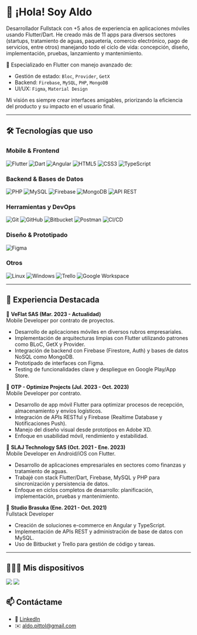 # 👋 ¡Hola! Soy Aldo

Desarrollador Fullstack con +5 años de experiencia en aplicaciones móviles usando Flutter/Dart. He creado más de 11 apps para diversos sectores (startups, tratamiento de aguas, paquetería, comercio electrónico, pago de servicios, entre otros) manejando todo el ciclo de vida: concepción, diseño, implementación, pruebas, lanzamiento y mantenimiento. 

🔧 Especializado en Flutter con manejo avanzado de:
- Gestión de estado: `Bloc`, `Provider`, `GetX`
- Backend: `Firebase`, `MySQL`, `PHP`, `MongoDB`
- UI/UX: `Figma`, `Material Design`

Mi visión es siempre crear interfaces amigables, priorizando la eficiencia del producto y su impacto en el usuario final.

---

## 🛠️ Tecnologías que uso

### Mobile & Frontend
![Flutter](https://img.shields.io/badge/Flutter-02569B?style=for-the-badge&logo=flutter&logoColor=white)
![Dart](https://img.shields.io/badge/Dart-0175C2?style=for-the-badge&logo=dart&logoColor=white)
![Angular](https://img.shields.io/badge/Angular-DD0031?style=for-the-badge&logo=angular&logoColor=white)
![HTML5](https://img.shields.io/badge/HTML5-E34F26?style=for-the-badge&logo=html5&logoColor=white)
![CSS3](https://img.shields.io/badge/CSS3-1572B6?style=for-the-badge&logo=css3&logoColor=white)
![TypeScript](https://img.shields.io/badge/TypeScript-3178C6?style=for-the-badge&logo=typescript&logoColor=white)

### Backend & Bases de Datos
![PHP](https://img.shields.io/badge/PHP-777BB4?style=for-the-badge&logo=php&logoColor=white)
![MySQL](https://img.shields.io/badge/MySQL-005C84?style=for-the-badge&logo=mysql&logoColor=white)
![Firebase](https://img.shields.io/badge/Firebase-FFCA28?style=for-the-badge&logo=firebase&logoColor=black)
![MongoDB](https://img.shields.io/badge/MongoDB-47A248?style=for-the-badge&logo=mongodb&logoColor=white)
![API REST](https://img.shields.io/badge/REST%20API-005571?style=for-the-badge&logo=api&logoColor=white)

### Herramientas y DevOps
![Git](https://img.shields.io/badge/Git-F05032?style=for-the-badge&logo=git&logoColor=white)
![GitHub](https://img.shields.io/badge/GitHub-181717?style=for-the-badge&logo=github&logoColor=white)
![Bitbucket](https://img.shields.io/badge/Bitbucket-0747a6?style=for-the-badge&logo=bitbucket&logoColor=white)
![Postman](https://img.shields.io/badge/Postman-FF6C37?style=for-the-badge&logo=postman&logoColor=white)
![CI/CD](https://img.shields.io/badge/CI%2FCD-blue?style=for-the-badge)

### Diseño & Prototipado
![Figma](https://img.shields.io/badge/Figma-F24E1E?style=for-the-badge&logo=figma&logoColor=white)

### Otros
![Linux](https://img.shields.io/badge/Linux-FCC624?style=for-the-badge&logo=linux&logoColor=black)
![Windows](https://img.shields.io/badge/Windows-0078D6?style=for-the-badge&logo=windows&logoColor=white)
![Trello](https://img.shields.io/badge/Trello-0052CC?style=for-the-badge&logo=trello&logoColor=white)
![Google Workspace](https://img.shields.io/badge/Google_Workspace-4285F4?style=for-the-badge&logo=googleworkspace&logoColor=white)

---

## 💼 Experiencia Destacada

🔹 **VeFlat SAS (Mar. 2023 - Actualidad)**  
Mobile Developer por contrato de proyectos.  
- Desarrollo de aplicaciones móviles en diversos rubros empresariales.  
- Implementación de arquitecturas limpias con Flutter utilizando patrones como BLoC, GetX y Provider.  
- Integración de backend con Firebase (Firestore, Auth) y bases de datos NoSQL como MongoDB.  
- Prototipado de interfaces con Figma.
- Testing de funcionalidades clave y despliegue en Google Play/App Store.

🔹 **OTP - Optimize Projects (Jul. 2023 - Oct. 2023)**  
Mobile Developer por contrato.  
- Desarrollo de app móvil Flutter para optimizar procesos de recepción, almacenamiento y envíos logísticos.  
- Integración de APIs RESTful y Firebase (Realtime Database y Notificaciones Push).  
- Manejo del diseño visual desde prototipos en Adobe XD.  
- Enfoque en usabilidad móvil, rendimiento y estabilidad.

🔹 **SLAJ Technology SAS (Oct. 2021 - Ene. 2023)**  
Mobile Developer en Android/iOS con Flutter.  
- Desarrollo de aplicaciones empresariales en sectores como finanzas y tratamiento de aguas.  
- Trabajé con stack Flutter/Dart, Firebase, MySQL y PHP para sincronización y persistencia de datos.  
- Enfoque en ciclos completos de desarrollo: planificación, implementación, pruebas y mantenimiento.

🔹 **Studio Brasuka (Ene. 2021 - Oct. 2021)**  
Fullstack Developer 
- Creación de soluciones e-commerce en Angular y TypeScript.  
- Implementación de APIs REST y administración de base de datos con MySQL.  
- Uso de Bitbucket y Trello para gestión de código y tareas.

---

## 👨🏻‍💻 Mis dispositivos

<img src="https://img.shields.io/badge/Lenovo-Legion_5-EB001B?style=for-the-badge&logo=lenovo&logoColor=white"/> 
<img src="https://img.shields.io/badge/Apple-MacBook_Air_2025-333333?style=for-the-badge&logo=apple&logoColor=white"/>

## 📫 Contáctame

- 💼 [LinkedIn](https://www.linkedin.com/in/aldobarreto/)
- ✉️ aldo.pittol@gmail.com
